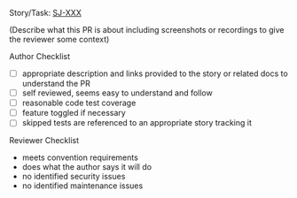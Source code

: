 Story/Task: [SJ-XXX](https://toitutewhenua.atlassian.net/browse/SJ-XXX)

(Describe what this PR is about including screenshots or recordings to give the reviewer some context)

Author Checklist

- [ ] appropriate description and links provided to the story or related docs to understand the PR
- [ ] self reviewed, seems easy to understand and follow
- [ ] reasonable code test coverage
- [ ] feature toggled if necessary
- [ ] skipped tests are referenced to an appropriate story tracking it

Reviewer Checklist

- meets convention requirements
- does what the author says it will do
- no identified security issues
- no identified maintenance issues
